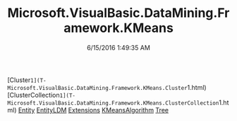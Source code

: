 ﻿---
title: Microsoft.VisualBasic.DataMining.Framework.KMeans
date: 6/15/2016 1:49:35 AM
---

[Cluster`1](T-Microsoft.VisualBasic.DataMining.Framework.KMeans.Cluster`1.html)
[ClusterCollection`1](T-Microsoft.VisualBasic.DataMining.Framework.KMeans.ClusterCollection`1.html)
[Entity](T-Microsoft.VisualBasic.DataMining.Framework.KMeans.Entity.html)
[EntityLDM](T-Microsoft.VisualBasic.DataMining.Framework.KMeans.EntityLDM.html)
[Extensions](T-Microsoft.VisualBasic.DataMining.Framework.KMeans.Extensions.html)
[KMeansAlgorithm](T-Microsoft.VisualBasic.DataMining.Framework.KMeans.KMeansAlgorithm.html)
[Tree](T-Microsoft.VisualBasic.DataMining.Framework.KMeans.Tree.html)
